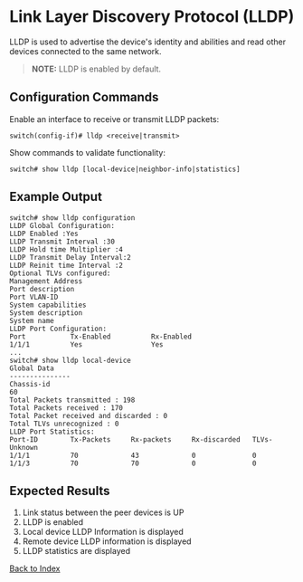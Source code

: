 # Link Layer Discovery Protocol (LLDP)

LLDP is used to advertise the device's identity and abilities and read other devices connected to the same network.

> **NOTE:** LLDP is enabled by default.

## Configuration Commands

Enable an interface to receive or transmit LLDP packets:

```text
switch(config-if)# lldp <receive|transmit>
```

Show commands to validate functionality:

```text
switch# show lldp [local-device|neighbor-info|statistics]
```

## Example Output

```text
switch# show lldp configuration
LLDP Global Configuration:
LLDP Enabled :Yes
LLDP Transmit Interval :30
LLDP Hold time Multiplier :4
LLDP Transmit Delay Interval:2
LLDP Reinit time Interval :2
Optional TLVs configured:
Management Address
Port description
Port VLAN-ID
System capabilities
System description
System name
LLDP Port Configuration:
Port           Tx-Enabled          Rx-Enabled
1/1/1          Yes                 Yes
...
switch# show lldp local-device
Global Data
---------------
Chassis-id
60
Total Packets transmitted : 198
Total Packets received : 170
Total Packet received and discarded : 0
Total TLVs unrecognized : 0
LLDP Port Statistics:
Port-ID        Tx-Packets     Rx-packets     Rx-discarded   TLVs-Unknown
1/1/1          70             43             0              0
1/1/3          70             70             0              0
```

## Expected Results

1. Link status between the peer devices is UP
2. LLDP is enabled
3. Local device LLDP Information is displayed
4. Remote device LLDP information is displayed
5. LLDP statistics are displayed

[Back to Index](../README.md)

